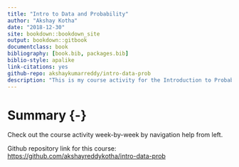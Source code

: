 ```yaml
--- 
title: "Intro to Data and Probability"
author: "Akshay Kotha"
date: "2018-12-30"
site: bookdown::bookdown_site
output: bookdown::gitbook
documentclass: book
bibliography: [book.bib, packages.bib]
biblio-style: apalike
link-citations: yes
github-repo: akshaykumarreddy/intro-data-prob
description: "This is my course activity for the Introduction to Probability and Data offered by Duke University on Coursera"
---
```

# Summary {-}

Check out the course activity week-by-week by navigation help from left.

Github repository link for this course: <https://github.com/akshayreddykotha/intro-data-prob>




